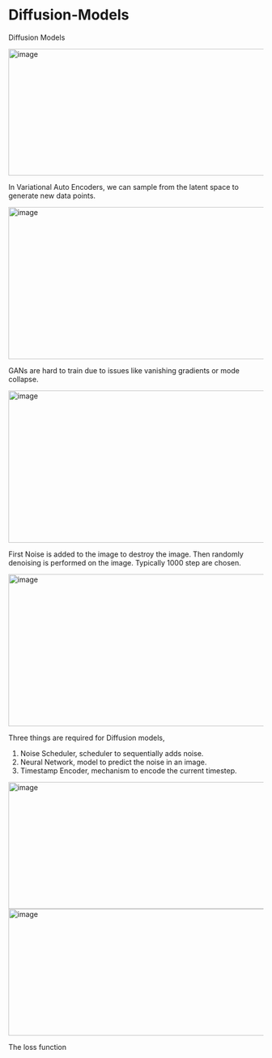 # Diffusion-Models
Diffusion Models

<img width="550" height="250" alt="image" src="https://github.com/user-attachments/assets/26222222-0ce3-462d-8f3a-804561816915" />

In Variational Auto Encoders, we can sample from the latent space to generate new data points.

<img width="550" height="300" alt="image" src="https://github.com/user-attachments/assets/12cf5929-555b-427d-9046-7201fe8754bf" />

GANs are hard to train due to issues like vanishing gradients or mode collapse.

<img width="550" height="300" alt="image" src="https://github.com/user-attachments/assets/3bd0c7a7-0ff7-4539-9742-e7fd8847e93e" />

First Noise is added to the image to destroy the image. Then randomly denoising is performed on the image. Typically 1000 step are chosen.

<img width="550" height="300" alt="image" src="https://github.com/user-attachments/assets/759c35c2-bbb8-4ca0-af9b-5777021e6a6d" />

Three things are required for Diffusion models, 
1. Noise Scheduler, scheduler to sequentially adds noise.
2. Neural Network, model to predict the noise in an image.
3. Timestamp Encoder, mechanism to encode the current timestep.


<img width="550" height="250" alt="image" src="https://github.com/user-attachments/assets/1e551c8f-775c-4af7-8bce-ec2dd9277218" />


<img width="550" height="250" alt="image" src="https://github.com/user-attachments/assets/1b76a7b3-04c3-4466-815f-2c4d59c86bad" />

The loss function

